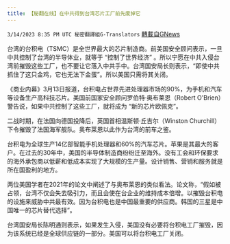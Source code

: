 ```yaml
---
title: 【秘翻在线】在中共得到台湾芯片工厂前先废掉它
---
```

`3/14/2023 8:35 PM UTC 秘密翻譯組G-Translators` [轉載自GNews](https://gnews.org/articles/1014115)

台湾的台积电（TSMC）是全世界最大的芯片制造商。前美国安全顾问表示，一旦中共控制了台湾的半导体业，就等于 “控制了世界经济” 。所以宁愿在中共入侵台湾前摧毁这些工厂，也不要让它落入中共手中。台湾国安局长则表示，“即使中共抓住了这只金鸡，它也无法下金蛋”。所以美国只需将其关闭。

《商业内幕》3月13日报道，台积电占世界先进处理器市场的90%，为手机和汽车等设备生产高科技芯片。美国前国家安全顾问罗伯特·奥布莱恩（Robert O'Brien）警告说，如果中共控制了这些工厂，就将成为 “新的芯片欧佩克”。

二战时期，在法国向德国投降后，英国首相温斯顿·丘吉尔（Winston Churchill）下令摧毁了法国海军舰队。奥布莱恩以此作为台湾的前车之鉴。

台积电为全球生产14亿部智能手机处理器和60%的汽车芯片。苹果是其最大的客户。在过去的30年中，美国的半导体制造商纷纷迁至海外。没有工会和环保要求的海外承包商以低薪和低成本实现了大规模的生产量。设计销售、营销和服务就是所在国盈利的地方。

两位美国学者在2021年的论文中阐述了与奥布莱恩的类似看法。论文称，“假如被占领，台湾不仅会失去吸引力，而且会使在台企业的维持成本倍增。以摧毁台积电的设施来威胁中共最有效。因为台积电也是中国最重要的供应商。韩国的三星是中国唯一的芯片替代选择”。

台湾国安局长陈明通则表示，如果发生入侵，美国没有必要将台积电工厂摧毁，因为该系统已经是全球供应链的一部分。美国可以将台积电工厂关闭。

